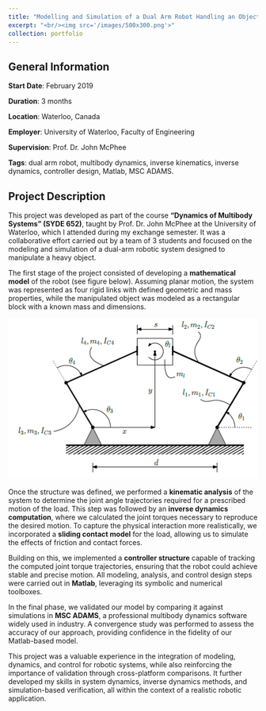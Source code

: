 ```yaml
---
title: "Modelling and Simulation of a Dual Arm Robot Handling an Object"
excerpt: "<br/><img src='/images/500x300.png'>"
collection: portfolio
---
```


## General Information

**Start Date**: February 2019

**Duration**: 3 months

**Location**: Waterloo, Canada

**Employer**: University of Waterloo, Faculty of Engineering

**Supervision**: Prof. Dr. John McPhee

**Tags**: dual arm robot, multibody dynamics, inverse kinematics, inverse dynamics, controller design, Matlab, MSC ADAMS.

## Project Description

This project was developed as part of the course **“Dynamics of Multibody Systems” (SYDE 652)**, taught by Prof. Dr. John McPhee at the University of Waterloo, which I attended during my exchange semester. It was a collaborative effort carried out by a team of 3 students and focused on the modeling and simulation of a dual-arm robotic system designed to manipulate a heavy object.

The first stage of the project consisted of developing a **mathematical model** of the robot (see figure below). Assuming planar motion, the system was represented as four rigid links with defined geometric and mass properties, while the manipulated object was modeled as a rectangular block with a known mass and dimensions.

![Dual Arm Model](/images/dual_arm_model.png)

Once the structure was defined, we performed a **kinematic analysis** of the system to determine the joint angle trajectories required for a prescribed motion of the load. This step was followed by an **inverse dynamics computation**, where we calculated the joint torques necessary to reproduce the desired motion. To capture the physical interaction more realistically, we incorporated a **sliding contact model** for the load, allowing us to simulate the effects of friction and contact forces.  

Building on this, we implemented a **controller structure** capable of tracking the computed joint torque trajectories, ensuring that the robot could achieve stable and precise motion. All modeling, analysis, and control design steps were carried out in **Matlab**, leveraging its symbolic and numerical toolboxes.  

In the final phase, we validated our model by comparing it against simulations in **MSC ADAMS**, a professional multibody dynamics software widely used in industry. A convergence study was performed to assess the accuracy of our approach, providing confidence in the fidelity of our Matlab-based model.  

This project was a valuable experience in the integration of modeling, dynamics, and control for robotic systems, while also reinforcing the importance of validation through cross-platform comparisons. It further developed my skills in system dynamics, inverse dynamics methods, and simulation-based verification, all within the context of a realistic robotic application.  
